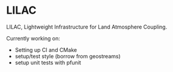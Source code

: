 # LILAC

LILAC, Lightweight Infrastructure for Land Atmosphere Coupling.


Currently working on:
  - Setting up CI and CMake
  - setup/test style (borrow from geostreams)
  - setup unit tests with pfunit
